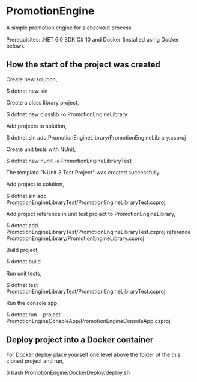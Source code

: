 # PromotionEngine
A simple promotion engine for a checkout process

Prerequisites: .NET 6.0 SDK C# 10 and Docker (installed using Docker below).

## How the start of the project was created

Create new solution,

$ dotnet new sln

Create a class library project,

$ dotnet new classlib -o PromotionEngineLibrary

Add projects to solution,

$ dotnet sln add PromotionEngineLibrary/PromotionEngineLibrary.csproj

Create unit tests with NUnit,

$ dotnet new nunit -o PromotionEngineLibraryTest

The template "NUnit 3 Test Project" was created successfully.

Add project to solution,

$ dotnet sln add PromotionEngineLibraryTest/PromotionEngineLibraryTest.csproj

Add project reference in unit test project to PromotionEngineLibrary,

$ dotnet add PromotionEngineLibraryTest/PromotionEngineLibraryTest.csproj reference PromotionEngineLibrary/PromotionEngineLibrary.csproj

Build project,

$ dotnet build

Run unit tests,

$ dotnet test PromotionEngineLibraryTest/PromotionEngineLibraryTest.csproj

Run the console app,

$ dotnet run --project PromotionEngineConsoleApp/PromotionEngineConsoleApp.csproj

## Deploy project into a Docker container

For Docker deploy place yourself one level above the folder of the this cloned project and run,

$ bash PromotionEngine/DockerDeploy/deploy.sh
